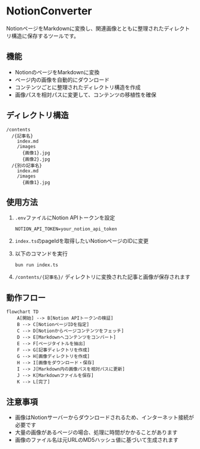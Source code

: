 # NotionConverter

NotionページをMarkdownに変換し、関連画像とともに整理されたディレクトリ構造に保存するツールです。

## 機能

- NotionのページをMarkdownに変換
- ページ内の画像を自動的にダウンロード
- コンテンツごとに整理されたディレクトリ構造を作成
- 画像パスを相対パスに変更して、コンテンツの移植性を確保

## ディレクトリ構造

```
/contents
  /{記事名}
    index.md
    /images
      {画像1}.jpg
      {画像2}.jpg
  /{別の記事名}
    index.md
    /images
      {画像1}.jpg
```

## 使用方法

1. `.env`ファイルにNotion APIトークンを設定
   ```
   NOTION_API_TOKEN=your_notion_api_token
   ```

2. `index.ts`のpageIdを取得したいNotionページのIDに変更

3. 以下のコマンドを実行
   ```
   bun run index.ts
   ```

4. `/contents/{記事名}/` ディレクトリに変換された記事と画像が保存されます

## 動作フロー

```mermaid
flowchart TD
    A[開始] --> B[Notion APIトークンの検証]
    B --> C[NotionページIDを指定]
    C --> D[Notionからページコンテンツをフェッチ]
    D --> E[Markdownへコンテンツをコンバート]
    E --> F[ページタイトルを抽出]
    F --> G[記事ディレクトリを作成]
    G --> H[画像ディレクトリを作成]
    H --> I[画像をダウンロード・保存]
    I --> J[Markdown内の画像パスを相対パスに更新]
    J --> K[Markdownファイルを保存]
    K --> L[完了]
```

## 注意事項

- 画像はNotionサーバーからダウンロードされるため、インターネット接続が必要です
- 大量の画像があるページの場合、処理に時間がかかることがあります
- 画像のファイル名は元URLのMD5ハッシュ値に基づいて生成されます
